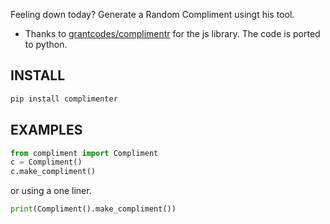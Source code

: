 
Feeling down today? Generate a Random Compliment usingt his tool.

- Thanks to [grantcodes/complimentr](https://github.com/grantcodes/complimenter) for the js library. The code is ported to python.

## INSTALL

```python
pip install complimenter
```

## EXAMPLES

```python
from compliment import Compliment
c = Compliment()
c.make_compliment()
```
or using a one liner.

```python
print(Compliment().make_compliment())
```
